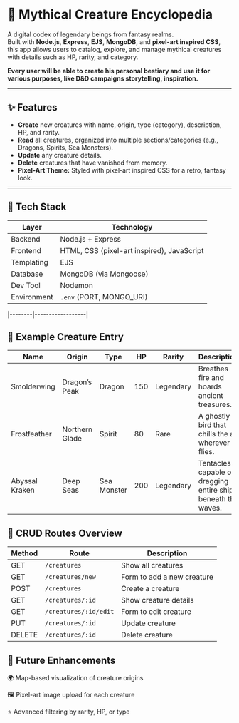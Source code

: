# 🐉 Mythical Creature Encyclopedia

A digital codex of legendary beings from fantasy realms.  
Built with **Node.js**, **Express**, **EJS**, **MongoDB**, and **pixel-art inspired CSS**, this app allows users to catalog, explore, and manage mythical creatures with details such as HP, rarity, and category.

**Every user will be able to create his personal bestiary and use it for various purposes, like D&D campaigns storytelling, inspiration.**

---

## ✨ Features

- **Create** new creatures with name, origin, type (category), description, HP, and rarity.  
- **Read** all creatures, organized into multiple sections/categories (e.g., Dragons, Spirits, Sea Monsters).  
- **Update** any creature details.  
- **Delete** creatures that have vanished from memory.  
- **Pixel-Art Theme:** Styled with pixel-art inspired CSS for a retro, fantasy look.  

---

## 🧰 Tech Stack

| Layer | Technology |
|-------|-------------|
| Backend | Node.js + Express |
| Frontend | HTML, CSS (pixel-art inspired), JavaScript |
| Templating | EJS |
| Database | MongoDB (via Mongoose) |
| Dev Tool | Nodemon |
| Environment | `.env` (PORT, MONGO_URI) |

|--------|------------------|


## 🐲 Example Creature Entry
| Name           | Origin         | Type        | HP  | Rarity    | Description                                                   |
| -------------- | -------------- | ----------- | --- | --------- | ------------------------------------------------------------- |
| Smolderwing    | Dragon’s Peak  | Dragon      | 150 | Legendary | Breathes fire and hoards ancient treasures.                   |
| Frostfeather   | Northern Glade | Spirit      | 80  | Rare      | A ghostly bird that chills the air wherever it flies.         |
| Abyssal Kraken | Deep Seas      | Sea Monster | 200 | Legendary | Tentacles capable of dragging entire ships beneath the waves. |

## 🧩 CRUD Routes Overview

| Method | Route                 | Description                |
| ------ | --------------------- | -------------------------- |
| GET    | `/creatures`          | Show all creatures         |
| GET    | `/creatures/new`      | Form to add a new creature |
| POST   | `/creatures`          | Create a creature          |
| GET    | `/creatures/:id`      | Show creature details      |
| GET    | `/creatures/:id/edit` | Form to edit creature      |
| PUT    | `/creatures/:id`      | Update creature            |
| DELETE | `/creatures/:id`      | Delete creature            |

## 🌠 Future Enhancements

🌍 Map-based visualization of creature origins

🖼️ Pixel-art image upload for each creature

⭐ Advanced filtering by rarity, HP, or type



